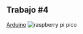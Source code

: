 


## Trabajo #4
[Arduino](https://github.com/Cristian171/Arduino)
![raspberry pi pico](![image](https://github.com/vera-perez-upb/sfi-estudiantes-202310-Cristian171/assets/72422960/240579e4-f81e-494d-a8d8-cc9fdf89d539))


